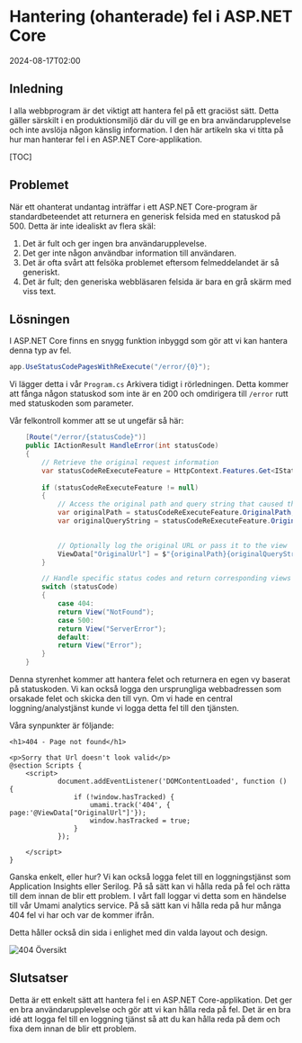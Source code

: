 # Hantering (ohanterade) fel i ASP.NET Core

<!--category-- ASP.NET, Umami -->
<datetime class="hidden">2024-08-17T02:00</datetime>

## Inledning

I alla webbprogram är det viktigt att hantera fel på ett graciöst sätt. Detta gäller särskilt i en produktionsmiljö där du vill ge en bra användarupplevelse och inte avslöja någon känslig information. I den här artikeln ska vi titta på hur man hanterar fel i en ASP.NET Core-applikation.

[TOC]

## Problemet

När ett ohanterat undantag inträffar i ett ASP.NET Core-program är standardbeteendet att returnera en generisk felsida med en statuskod på 500. Detta är inte idealiskt av flera skäl:

1. Det är fult och ger ingen bra användarupplevelse.
2. Det ger inte någon användbar information till användaren.
3. Det är ofta svårt att felsöka problemet eftersom felmeddelandet är så generiskt.
4. Det är fult; den generiska webbläsaren felsida är bara en grå skärm med viss text.

## Lösningen

I ASP.NET Core finns en snygg funktion inbyggd som gör att vi kan hantera denna typ av fel.

```csharp
app.UseStatusCodePagesWithReExecute("/error/{0}");
```

Vi lägger detta i vår `Program.cs` Arkivera tidigt i rörledningen. Detta kommer att fånga någon statuskod som inte är en 200 och omdirigera till `/error` rutt med statuskoden som parameter.

Vår felkontroll kommer att se ut ungefär så här:

```csharp
    [Route("/error/{statusCode}")]
    public IActionResult HandleError(int statusCode)
    {
        // Retrieve the original request information
        var statusCodeReExecuteFeature = HttpContext.Features.Get<IStatusCodeReExecuteFeature>();
        
        if (statusCodeReExecuteFeature != null)
        {
            // Access the original path and query string that caused the error
            var originalPath = statusCodeReExecuteFeature.OriginalPath;
            var originalQueryString = statusCodeReExecuteFeature.OriginalQueryString;

            
            // Optionally log the original URL or pass it to the view
            ViewData["OriginalUrl"] = $"{originalPath}{originalQueryString}";
        }

        // Handle specific status codes and return corresponding views
        switch (statusCode)
        {
            case 404:
            return View("NotFound");
            case 500:
            return View("ServerError");
            default:
            return View("Error");
        }
    }
```

Denna styrenhet kommer att hantera felet och returnera en egen vy baserat på statuskoden. Vi kan också logga den ursprungliga webbadressen som orsakade felet och skicka den till vyn.
Om vi hade en central loggning/analystjänst kunde vi logga detta fel till den tjänsten.

Våra synpunkter är följande:

```razor
<h1>404 - Page not found</h1>

<p>Sorry that Url doesn't look valid</p>
@section Scripts {
    <script>
            document.addEventListener('DOMContentLoaded', function () {
                if (!window.hasTracked) {
                    umami.track('404', { page:'@ViewData["OriginalUrl"]'});
                    window.hasTracked = true;
                }
            });

    </script>
}
```

Ganska enkelt, eller hur? Vi kan också logga felet till en loggningstjänst som Application Insights eller Serilog. På så sätt kan vi hålla reda på fel och rätta till dem innan de blir ett problem.
I vårt fall loggar vi detta som en händelse till vår Umami analytics service. På så sätt kan vi hålla reda på hur många 404 fel vi har och var de kommer ifrån.

Detta håller också din sida i enlighet med din valda layout och design.

![404 Översikt](new404.png)

## Slutsatser

Detta är ett enkelt sätt att hantera fel i en ASP.NET Core-applikation. Det ger en bra användarupplevelse och gör att vi kan hålla reda på fel. Det är en bra idé att logga fel till en loggning tjänst så att du kan hålla reda på dem och fixa dem innan de blir ett problem.